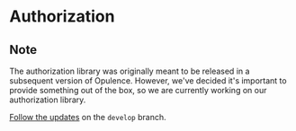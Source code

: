 # Authorization

## Note
The authorization library was originally meant to be released in a subsequent version of Opulence.  However, we've decided it's important to provide something out of the box, so we are currently working on our authorization library.

<a href="https://github.com/opulencephp/Opulence/tree/develop/src/Opulence/Authorization" target="_blank">Follow the updates</a> on the `develop` branch.